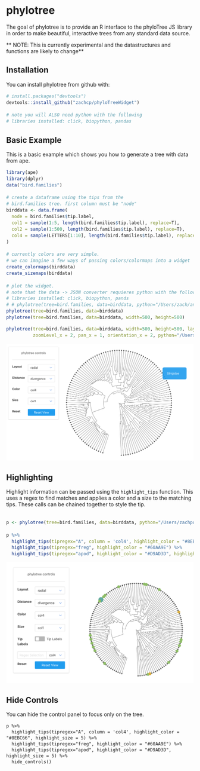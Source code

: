 
<!-- README.md is generated from README.Rmd. Please edit that file -->
phylotree
=========

The goal of phylotree is to provide an R interface to the phyloTree JS library in order to make beautiful, interactive trees from any standard data source.

\*\* NOTE: This is currently experimental and the datastructures and functions are likely to change\*\*

Installation
------------

You can install phylotree from github with:

``` r
# install.packages("devtools")
devtools::install_github("zachcp/phyloTreeWidget")

# note you will ALSO need python with the following
# libraries installed: click, biopython, pandas
```

Basic Example
-------------

This is a basic example which shows you how to generate a tree with data from ape.

``` r
library(ape)
library(dplyr)
data("bird.families")

# create a dataframe using the tips from the
# bird.families tree. first column must be "node"
birddata <- data.frame(
  node = bird.families$tip.label,
  col1 = sample(1:5, length(bird.families$tip.label), replace=T),
  col2 = sample(1:500, length(bird.families$tip.label), replace=T),
  col4 = sample(LETTERS[1:10], length(bird.families$tip.label), replace=T)
)

# currently colors are very simple.
# we can imagine a few ways of passing colors/colormaps into a widget
create_colormaps(birddata)
create_sizemaps(birddata)

# plot the widget.
# note that the data -> JSON converter requieres python with the following
# libraries installed: click, biopython, pands
# # phylotree(tree=bird.families, data=birddata, python="/Users/zach/anaconda3/bin/python")
phylotree(tree=bird.families, data=birddata)
phylotree(tree=bird.families, data=birddata, width=500, height=500)
```

``` r
phylotree(tree=bird.families, data=birddata, width=500, height=500, layout="rect", 
          zoomLevel_x = 2, pan_x = 1, orientation_x = 2, python="/Users/zach/anaconda3/bin/python")
```

![](phylotree1.png)

Highlighting
------------

Highlight information can be passed using the `highlight_tips` function. This uses a regex to find matches and applies a color and a size to the matching tips. These calls can be chained together to style the tip.

``` r

p <- phylotree(tree=bird.families, data=birddata, python="/Users/zachpowers/anaconda3/bin/python")

p %>% 
  highlight_tips(tipregex="A", column = 'col4', highlight_color = "#8EBC66", highlight_size = 5) %>%
  highlight_tips(tipregex="freg", highlight_color = "#60AA9E") %>%
  highlight_tips(tipregex="apod", highlight_color = "#D9AD3D", highlight_size = 5)
```

![](phylotree_highlight.png)

Hide Controls
-------------

You can hide the control panel to focus only on the tree.


    p %>% 
      highlight_tips(tipregex="A", column = 'col4', highlight_color = "#8EBC66", highlight_size = 5) %>%
      highlight_tips(tipregex="freg", highlight_color = "#60AA9E") %>%
      highlight_tips(tipregex="apod", highlight_color = "#D9AD3D", highlight_size = 5) %>%
      hide_controls()
